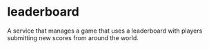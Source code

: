 # leaderboard
A service that manages a game that uses a leaderboard with players submitting new scores from around the world.
